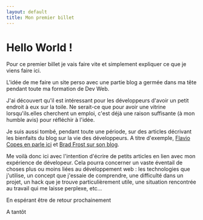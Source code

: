 ```yaml
---
layout: default
title: Mon premier billet
---
```


# Hello World !


Pour ce premier billet je vais faire vite et simplement expliquer ce que je viens faire ici.


L'idée de me faire un site perso avec une partie blog a germée dans ma tête pendant toute ma formation de Dev Web.

J'ai découvert qu'il est intéressant pour les développeurs d'avoir un petit endroit à eux sur la toile.
Ne serait-ce que pour avoir une vitrine lorsqu'ils.elles cherchent un emploi, c'est déjà une raison suffisante (à mon humble avis) pour réfléchir à l'idée.

Je suis aussi tombé, pendant toute une période, sur des articles décrivant les bienfaits du blog sur la vie des développeurs.
A titre d'exemple, [Flavio Copes en parle ici](https://www.freecodecamp.org/news/every-developer-should-have-a-blog-heres-why-and-how-to-stick-with-it-5fd55a247fbf/) et [Brad Frost sur son blog](https://bradfrost.com/blog/post/write-on-your-own-website/).


Me voilà donc ici avec l'intention d'écrire de petits articles en lien avec mon expérience de dévelopeur. Cela pourra concerner un vaste éventail de choses plus ou moins liées au développement web : les technologies que j'utilise, un concept que j'essaie de comprendre, une difficulté dans un projet, un hack que je trouve particulièrement utile, une situation rencontrée au travail qui me laisse perplexe, etc...


En espérant être de retour prochainement


A tantôt